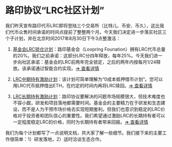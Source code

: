 # 路印协议“LRC社区计划”

我们昨天宣布路印代币LRC即将登陆三个交易所（比特儿、币安、币久），这比我们代币众售时间承诺的时间点提前了整整两个月。今天我们决定进一步落实社区三个子计划，并在北京时间2017年8月30日下午3点整激活：

1. [基金会LRC锁仓计划](foundation-icebox-program.md)：路印基金会（Loopring Founation）拥有LRC代币总量的20%。我们之前承诺：这部分LRC分四年释放，每年25%。今天我们进一步向社区承诺：基金会的LRC前两年完全锁定，之后的两年内按每月1/24释放。该承诺通过智能合约实现。[⇒ 查看详情](foundation-icebox-program.md)

2. [LRC中期持有激励计划](midterm-incentive-program.md)：该计划可简单理解为“0成本抵押借币计划“。您可以用LRC代币抵押借出ETH，在约定的时间内再将LRC赎回。[⇒ 查看详情](midterm-incentive-program.md)


3. [LRC长期持有激励计划](longterm-incentive-program.md)：路印协议要解决的问题市场规模很大，但技术难度也不容小觑，研发和项目落地都需要时间。基金会的主要精力在于研发和生态建设，而不是人为干预市场价格去实现短期套利。但我们也意识到稳定的LRC价格对于投资者和团队信心的重要性。我们希望通过激励LRC的长期持有者可以一定程度稳定LRC的价格，同时为长期持有者带来回报。[⇒ 查看详情](longterm-incentive-program.md)


我们为每个计划都写了一点说明文档，共大家了解一些细节。我们接下来的主要工作很简单：1）研发落地，2）适时洽谈生态合作。
